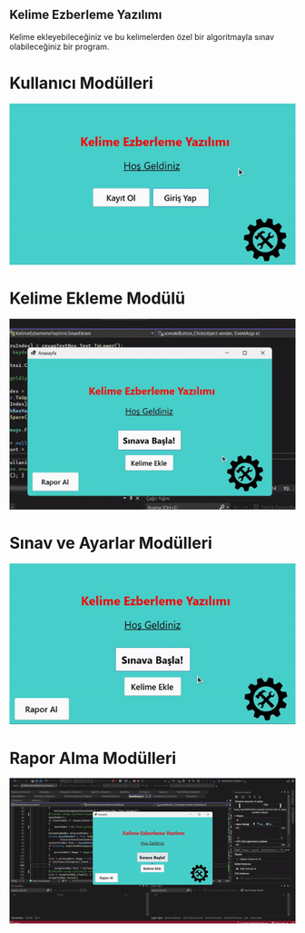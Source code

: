 ## Kelime Ezberleme Yazılımı
Kelime ekleyebileceğiniz ve bu kelimelerden özel bir algoritmayla sınav olabileceğiniz bir program.
</br>
# Kullanıcı Modülleri
![](https://github.com/KamXOM/KelimeEzberlemeYazilimi/blob/main/kullaniciislemleri.gif)
# Kelime Ekleme Modülü
![](https://github.com/KamXOM/KelimeEzberlemeYazilimi/blob/main/kelimeekle.gif)
# Sınav ve Ayarlar Modülleri
![](https://github.com/KamXOM/KelimeEzberlemeYazilimi/blob/main/sinavmodul.gif)
# Rapor Alma Modülleri
![](https://github.com/KamXOM/KelimeEzberlemeYazilimi/blob/main/raporal.gif)
